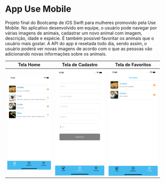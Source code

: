 # App Use Mobile
Projeto final do Bootcamp de iOS Swift para mulheres promovido pela Use Mobile. No aplicativo desenvolvido em equipe, o usuário pode navegar por várias imagens de animais, cadastrar um novo animal com imagem, descrição, idade e espécie. É também possível favoritar os animais que o usuário mais gostar. 
A API do app é resetada todo dia, sendo assim, o usuário poderá ver novas imagens de acordo com o que as pessoas vão adicionando novas informações sobre os animais. 

Tela Home | Tela de Cadastro | Tela de Favoritos 
---|---|---|
<img src="https://github.com/Giselleandrade/App-Use-Mobile/blob/main/Imagens/01.png"> | <img src="https://github.com/Giselleandrade/App-Use-Mobile/blob/main/Imagens/02.png"> | <img src="https://github.com/Giselleandrade/App-Use-Mobile/blob/main/Imagens/03.png"> 

